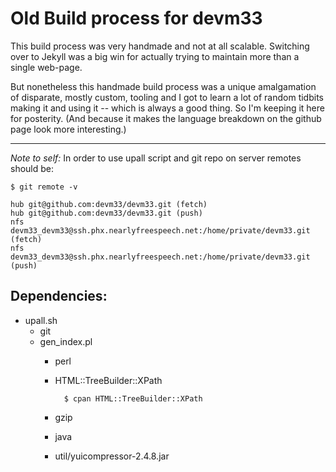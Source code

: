 Old Build process for devm33
======

This build process was very handmade and not at all scalable. Switching over
to Jekyll was a big win for actually trying to maintain more than a single
web-page.

But nonetheless this handmade build process was a unique amalgamation of 
disparate, mostly custom, tooling and I got to learn a lot of random tidbits
making it and using it -- which is always a good thing. So I'm keeping it here
for posterity. (And because it makes the language breakdown on the github page
look more interesting.)

---

_Note to self:_ In order to use upall script and git repo on server remotes
should be:

    $ git remote -v

    hub git@github.com:devm33/devm33.git (fetch)
    hub git@github.com:devm33/devm33.git (push)
    nfs devm33_devm33@ssh.phx.nearlyfreespeech.net:/home/private/devm33.git (fetch)
    nfs devm33_devm33@ssh.phx.nearlyfreespeech.net:/home/private/devm33.git (push)

Dependencies:
----

- upall.sh
    - git
    - gen_index.pl
        - perl
        - HTML::TreeBuilder::XPath

                $ cpan HTML::TreeBuilder::XPath

        - gzip
        - java
        - util/yuicompressor-2.4.8.jar


